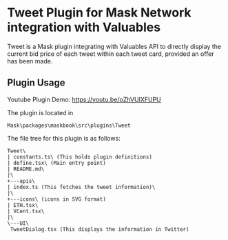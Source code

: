 # Tweet Plugin for Mask Network integration with Valuables

Tweet is a Mask plugin integrating with Valuables API to directly display the
current bid price of each tweet within each tweet card, provided an offer has
been made.

## Plugin Usage

Youtube Plugin Demo: <https://youtu.be/oZhVUIXFUPU>

The plugin is located in

`Mask\packages\maskbook\src\plugins\Tweet`

The file tree for this plugin is as follows:

```plaintext
Tweet\
| constants.ts\ (This holds plugin definitions)
| define.tsx\ (Main entry point)
| README.md\
|\
+---apis\
| index.ts (This fetches the tweet information)\
|\
+---icons\ (icons in SVG format)
| ETH.tsx\
| VCent.tsx\
|\
\---UI\
 TweetDialog.tsx (This displays the information in Twitter)
```
